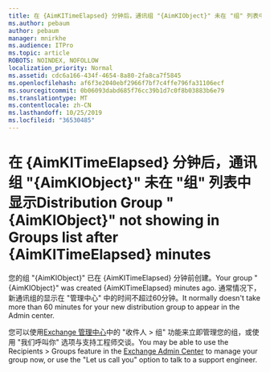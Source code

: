 ```yaml
---
title: 在 {AimKITimeElapsed} 分钟后，通讯组 "{AimKIObject}" 未在 "组" 列表中显示
ms.author: pebaum
author: pebaum
manager: mnirkhe
ms.audience: ITPro
ms.topic: article
ROBOTS: NOINDEX, NOFOLLOW
localization_priority: Normal
ms.assetid: cdc6a166-434f-4654-8a80-2fa8ca7f5845
ms.openlocfilehash: af6f3e2040ebf2966f7bf7c4ffe796fa31106ecf
ms.sourcegitcommit: 0b06093dabd685f76cc39b1d7c0f8b03883b6e79
ms.translationtype: MT
ms.contentlocale: zh-CN
ms.lasthandoff: 10/25/2019
ms.locfileid: "36530485"
---
```

# <a name="distribution-group-aimkiobject-not-showing-in-groups-list-after-aimkitimeelapsed-minutes"></a><span data-ttu-id="e21d8-102">在 {AimKITimeElapsed} 分钟后，通讯组 "{AimKIObject}" 未在 "组" 列表中显示</span><span class="sxs-lookup"><span data-stu-id="e21d8-102">Distribution Group "{AimKIObject}" not showing in Groups list after {AimKITimeElapsed} minutes</span></span>

<span data-ttu-id="e21d8-103">您的组 "{AimKIObject}" 已在 {AimKITimeElapsed} 分钟前创建。</span><span class="sxs-lookup"><span data-stu-id="e21d8-103">Your group "{AimKIObject}" was created {AimKITimeElapsed} minutes ago.</span></span> <span data-ttu-id="e21d8-104">通常情况下，新通讯组的显示在 "管理中心" 中的时间不超过60分钟。</span><span class="sxs-lookup"><span data-stu-id="e21d8-104">It normally doesn't take more than 60 minutes for your new distribution group to appear in the Admin center.</span></span>
  
<span data-ttu-id="e21d8-105">您可以使用[Exchange 管理中心](https://outlook.office365.com/ecp/?rfr=Admin_o365&amp;exsvurl=1&amp;mkt=en-US.aspx)中的 "收件人 > 组" 功能来立即管理您的组，或使用 "我们呼叫你" 选项与支持工程师交谈。</span><span class="sxs-lookup"><span data-stu-id="e21d8-105">You may be able to use the Recipients > Groups feature in the [Exchange Admin Center](https://outlook.office365.com/ecp/?rfr=Admin_o365&amp;exsvurl=1&amp;mkt=en-US.aspx) to manage your group now, or use the "Let us call you" option to talk to a support engineer.</span></span> 
  

